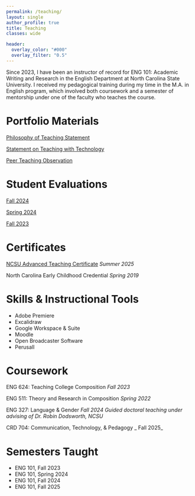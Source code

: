 ```yaml
---
permalink: /teaching/
layout: single
author_profile: true
title: Teaching
classes: wide

header:
  overlay_color: "#000"
  overlay_filter: "0.5"
---
```


Since 2023, I have been an instructor of record for ENG 101: Academic Writing and Research in the English Department at North Carolina State University. I received my pedagogical training during my time in the M.A. in English program, which involved both coursework and a semester of mentorship under one of the faculty who teaches the course. 

Portfolio Materials
=====
<a href="https://drive.google.com/file/d/15t-Xt5FB2DqJy2Gx5j3WyLfM82FkoiDw/view?usp=sharingm" class="btn btn--primary">Philosophy of Teaching Statement</a>

<a href="edtech" class="btn btn--primary">Statement on Teaching with Technology</a>

<a href="https://drive.google.com/file/d/12WslFW5_MxEKRPpaYkSIOKCFd0tSUMPT/view?usp=sharing" class="btn btn--primary">Peer Teaching Observation</a>

Student Evaluations
======
<a href="https://drive.google.com/file/d/1xK6Y7vbk6YTgfcoYJBKlOO5YYJZFEITW/view?usp=drive_link" class="btn btn--primary">Fall 2024</a>

<a href="https://drive.google.com/file/d/1NaX18hZgo5fJtXhNtVTh6vsTf1xSqmbc/view?usp=drive_link" class="btn btn--primary">Spring 2024</a>

<a href="https://drive.google.com/file/d/1TVFmTHUGiVzBWCyLB-pxPk05LD-fdokX/view?usp=drive_link" class="btn btn--primary">Fall 2023</a>

Certificates
======
[NCSU Advanced Teaching Certificate](https://drive.google.com/file/d/1_PxXZj64rQk2eCbsm7RcpyScuMVECm5A/view?usp=sharing)
_Summer 2025_

North Carolina Early Childhood Credential
_Spring 2019_

Skills & Instructional Tools
======
- Adobe Premiere
- Excalidraw
- Google Workspace & Suite
- Moodle
- Open Broadcaster Software
- Perusall

Coursework
======

ENG 624: Teaching College Composition
_Fall 2023_

ENG 511: Theory and Research in Composition
_Spring 2022_

ENG 327: Language & Gender
_Fall 2024_
_Guided doctoral teaching under advising of Dr. Robin Dodsworth, NCSU_

CRD 704: Communication, Technology, & Pedagogy
_ Fall 2025_

Semesters Taught
======
-   ENG 101, Fall 2023
-   ENG 101, Spring 2024
-   ENG 101, Fall 2024
-   ENG 101, Fall 2025